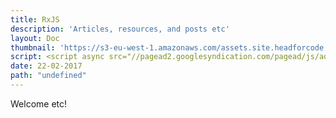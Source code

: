 ```yaml
---
title: RxJS
description: 'Articles, resources, and posts etc'
layout: Doc
thumbnail: 'https://s3-eu-west-1.amazonaws.com/assets.site.headforcode.com/icons/js.png'
script: <script async src="//pagead2.googlesyndication.com/pagead/js/adsbygoogle.js"></script>
date: 22-02-2017
path: "undefined"
---
```


Welcome etc!




